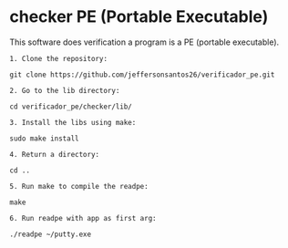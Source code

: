 # checker PE (Portable Executable)

This software does verification a program is a PE (portable executable).

```
1. Clone the repository:

git clone https://github.com/jeffersonsantos26/verificador_pe.git
```

```
2. Go to the lib directory:

cd verificador_pe/checker/lib/
```

```
3. Install the libs using make:

sudo make install
```

```
4. Return a directory:

cd ..
```

```
5. Run make to compile the readpe:

make
```

```
6. Run readpe with app as first arg:

./readpe ~/putty.exe 
```
